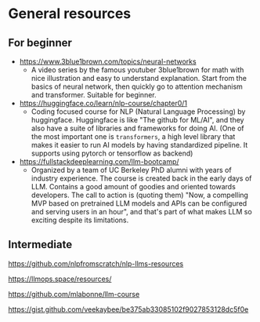 # General resources

## For beginner

- https://www.3blue1brown.com/topics/neural-networks
  - A video series by the famous youtuber 3blue1brown for math with nice illustration and easy to understand explanation. Start from the basics of neural network, then quickly go to attention mechanism and transformer. Suitable for beginner.
- https://huggingface.co/learn/nlp-course/chapter0/1
  - Coding focused course for NLP (Natural Language Processing) by huggingface. Huggingface is like "The github for ML/AI", and they also have a suite of libraries and frameworks for doing AI. (One of the most important one is `transformers`, a high level library that makes it easier to run AI models by having standardized pipeline. It supports using pytorch or tensorflow as backend)
- https://fullstackdeeplearning.com/llm-bootcamp/
  - Organized by a team of UC Berkeley PhD alumni with years of industry experience. The course is created back in the early days of LLM. Contains a good amount of goodies and oriented towards developers. The call to action is (quoting them) "Now, a compelling MVP based on pretrained LLM models and APIs can be configured and serving users in an hour", and that's part of what makes LLM so exciting despite its limitations.

## Intermediate

https://github.com/nlpfromscratch/nlp-llms-resources

https://llmops.space/resources/

https://github.com/mlabonne/llm-course

https://gist.github.com/veekaybee/be375ab33085102f9027853128dc5f0e

